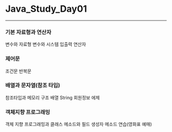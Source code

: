 # Java_Study_Day01
****************************************************************************
### 기본 자료형과 연산자
변수와 자료형
변수와 시스템 입출력
연산자

### 제어문
조건문
반복문

### 배열과 문자열(참조 타입)
참조타입과 메모리 구조
배열
String
회원정보 에제

### 객체지향 프로그래밍
객체 지향 프로그래밍과 클래스
메소드와 필드
생성자
메소드 연습(영화표 예매)
